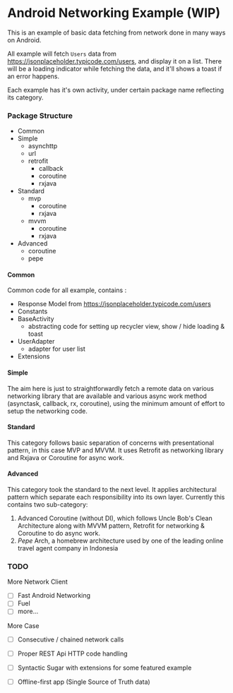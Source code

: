# Android Networking Example (WIP)

This is an example of basic data fetching from network done in many ways on Android.

All example will fetch `Users` data from https://jsonplaceholder.typicode.com/users, and display it on a list. There will be a loading indicator while fetching the data, and it'll shows a toast if an error happens.

Each example has it's own activity, under certain package name reflecting its category.

### Package Structure

- Common
- Simple
    - asynchttp
    - url
    - retrofit
        - callback
        - coroutine
        - rxjava
- Standard
    - mvp
        - coroutine
        - rxjava
    - mvvm
        - coroutine
        - rxjava
- Advanced
    - coroutine
    - pepe

#### Common

Common code for all example, contains :
- Response Model from https://jsonplaceholder.typicode.com/users
- Constants
- BaseActivity
   - abstracting code for setting up recycler view, show / hide loading & toast
- UserAdapter
    - adapter for user list
- Extensions

#### Simple

The aim here is just to straightforwardly fetch a remote data on various networking library that are available and various async work method (asynctask, callback, rx, coroutine), using the minimum amount of effort to setup the networking code.

#### Standard

This category follows basic separation of concerns with presentational pattern, in this case MVP and MVVM. It uses Retrofit as networking library and Rxjava or Coroutine for async work.

#### Advanced

This category took the standard to the next level. It applies architectural pattern which separate each responsibility into its own layer. Currently this contains two sub-category:

1. Advanced Coroutine (without DI), which follows Uncle Bob's Clean Architecture along with MVVM pattern, Retrofit for networking & Coroutine to do async work.
2. _Pepe_ Arch, a homebrew architecture used by one of the leading online travel agent company in Indonesia


### TODO

More Network Client
- [ ] Fast Android Networking
- [ ] Fuel
- [ ] more...

More Case
- [ ] Consecutive / chained network calls
- [ ] Proper REST Api HTTP code handling
- [ ] Syntactic Sugar with extensions for some featured example
- [ ] Offline-first app (Single Source of Truth data)

